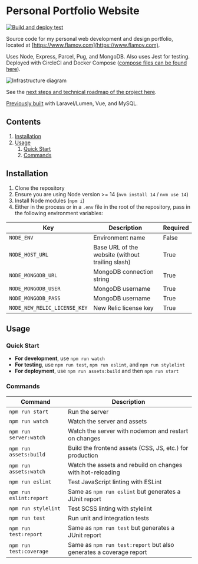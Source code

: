 # Personal Portfolio Website

[![Build and deploy test](https://github.com/Flamov/portfolio/actions?query=workflow%3A%22Build+and+deploy+test%22)](https://github.com/Flamov/portfolio/workflows/Build%20and%20deploy%20test/badge.svg)

Source code for my personal web development and design portfolio, located at [https://www.flamov.com](https://www.flamov.com).

Uses Node, Express, Parcel, Pug, and MongoDB. Also uses Jest for testing. Deployed with CircleCI and Docker Compose ([compose files can be found here](https://github.com/Flamov/flamov-portfolio-compose)).

![Infrastructure diagram](https://cdn.flamov.com/misc/infrastructure-diagram.png?v4)

See the [next steps and technical roadmap of the project here](https://github.com/users/Flamov/projects/1).

[Previously built](https://github.com/Flamov/flamov-portfolio/tree/901d0ad5c6cbc5ee6c6486c7a7c6f463908e6a28) with Laravel/Lumen, Vue, and MySQL.

## Contents

1. [Installation](#installation)
2. [Usage](#usage)
    1. [Quick Start](#quick-start)
    2. [Commands](#commands)

## Installation

1. Clone the repository
2. Ensure you are using Node version >= 14 (`nvm install 14` / `nvm use 14`)
3. Install Node modules (`npm i`)
4. Either in the process or in a `.env` file in the root of the repository, pass in the following environment variables:

| Key | Description | Required |
| --- | --- | --- |
| ```NODE_ENV``` | Environment name | False |
| ```NODE_HOST_URL``` | Base URL of the website (without trailing slash) | True |
| ```NODE_MONGODB_URL``` | MongoDB connection string | True |
| ```NODE_MONGODB_USER``` | MongoDB username | True |
| ```NODE_MONGODB_PASS``` | MongoDB username | True |
| ```NODE_NEW_RELIC_LICENSE_KEY``` | New Relic license key | True |

## Usage

### Quick Start

* **For development**, use `npm run watch`
* **For testing**, use `npm run test`, `npm run eslint`, and `npm run stylelint`
* **For deployment**, use `npm run assets:build` and then `npm run start`

### Commands

| Command | Description |
| --- | --- |
| ```npm run start``` | Run the server |
| ```npm run watch``` | Watch the server and assets |
| ```npm run server:watch``` | Watch the server with nodemon and restart on changes |
| ```npm run assets:build``` | Build the frontend assets (CSS, JS, etc.) for production |
| ```npm run assets:watch``` | Watch the assets and rebuild on changes with hot-reloading |
| ```npm run eslint``` | Test JavaScript linting with ESLint |
| ```npm run eslint:report``` | Same as ```npm run eslint``` but generates a JUnit report |
| ```npm run stylelint``` | Test SCSS linting with stylelint |
| ```npm run test``` | Run unit and integration tests |
| ```npm run test:report``` | Same as ```npm run test``` but generates a JUnit report |
| ```npm run test:coverage``` | Same as ```npm run test:report``` but also generates a coverage report |
